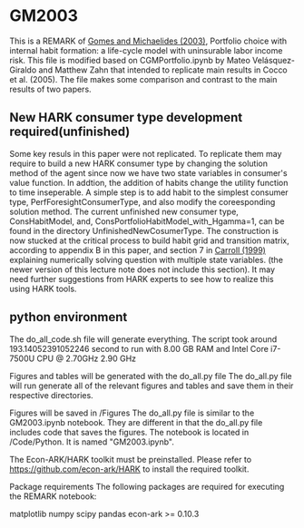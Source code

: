 # GM2003
This is a REMARK of [Gomes and Michaelides (2003)](https://www.sciencedirect.com/science/article/abs/pii/S1094202503000590), Portfolio choice with internal habit formation:
a life-cycle model with uninsurable labor
income risk. This file is modified based on CGMPortfolio.ipynb by Mateo Velásquez-Giraldo and Matthew Zahn that intended to replicate main results in Cocco et al. (2005).
The file makes some comparison and contrast to the main results of two papers.
## New HARK consumer type development required(unfinished)
Some key resuls in this paper were not replicated. To replicate them may require to build a new HARK consumer type by changing the solution method of the agent since now we have
two state variables in consumer's value function. In addtion, the addition of habits change the utility function to time inseperable. A simple step is to add habit to the simplest consumer type, PerfForesightConsumerType, and also modify the coreesponding solution method. The current unfinished new consumer type, ConsHabitModel, and, ConsPortfolioHabitModel_with_Hgamma=1, can be found in the directory UnfinishedNewCosumerType.
The construction is now stucked at the critical process to build habit grid and transition matrix, according to appendix B in this paper, and section 7 in [Carroll (1999)](https://library.wolfram.com/infocenter/MathSource/832/SolvingMicroDSOP.pdf) explaining numerically solving question with multiple state variables. (the newer version of this lecture note does not include this section). It may need further suggestions from HARK experts to see how to realize this using HARK tools.

## python environment

The do_all_code.sh file will generate everything. The script took around 193.14052391052246 second to run with 8.00 GB RAM and Intel Core i7-7500U CPU @ 2.70GHz 2.90 GHz

Figures and tables will be generated with the do_all.py file
The do_all.py file will run generate all of the relevant figures and tables and save them in their respective directories.

Figures will be saved in /Figures
The do_all.py file is similar to the GM2003.ipynb notebook. They are different in that the do_all.py file includes code that saves the figures.
The notebook is located in /Code/Python. It is named "GM2003.ipynb".

The Econ-ARK/HARK toolkit must be preinstalled. Please refer to https://github.com/econ-ark/HARK to install the required toolkit.

Package requirements
The following packages are required for executing the REMARK notebook:

matplotlib
numpy
scipy
pandas
econ-ark >= 0.10.3

